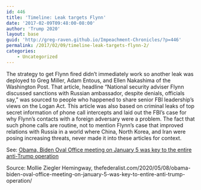 ```yaml
---
id: 446
title: 'Timeline: Leak targets Flynn'
date: '2017-02-09T09:48:00-08:00'
author: 'Trump 2020'
layout: base
guid: 'http://greg-raven.github.io/Impeachment-Chronicles/?p=446'
permalink: /2017/02/09/timeline-leak-targets-flynn-2/
categories:
    - Uncategorized
---
```


The strategy to get Flynn fired didn’t immediately work so another leak was deployed to Greg Miller, Adam Entous, and Ellen Nakashima of the Washington Post. That article, headline “National security adviser Flynn discussed sanctions with Russian ambassador, despite denials, officials say,” was sourced to people who happened to share senior FBI leadership’s views on the Logan Act. This article was also based on criminal leaks of top secret information of phone call intercepts and laid out the FBI’s case for why Flynn’s contacts with a foreign adversary were a problem. The fact that such phone calls are routine, not to mention Flynn’s case that improved relations with Russia in a world where China, North Korea, and Iran were posing increasing threats, never made it into these articles for context.

See: [Obama, Biden Oval Office meeting on January 5 was key to the entire anti-Trump operation](http://greg-raven.github.io/Impeachment-Chronicles/2020/05/09/obama-biden-oval-office-meeting-on-january-5-was-key-to-entire-anti-trump-operation/)

Source: Mollie Ziegler Hemingway, thefederalist.com/2020/05/08/obama-biden-oval-office-meeting-on-january-5-was-key-to-entire-anti-trump-operation/
